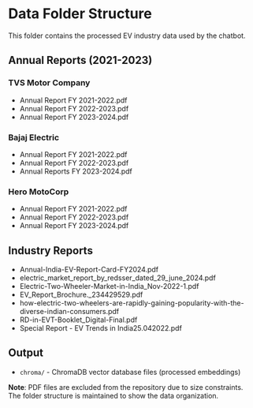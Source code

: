 # Data Folder Structure

This folder contains the processed EV industry data used by the chatbot.

## Annual Reports (2021-2023)

### TVS Motor Company
- Annual Report FY 2021-2022.pdf
- Annual Report FY 2022-2023.pdf  
- Annual Report FY 2023-2024.pdf

### Bajaj Electric
- Annual Report FY 2021-2022.pdf
- Annual Report FY 2022-2023.pdf
- Annual Reports FY 2023-2024.pdf

### Hero MotoCorp
- Annual Report FY 2021-2022.pdf
- Annual Report FY 2022-2023.pdf
- Annual Report FY 2023-2024.pdf

## Industry Reports
- Annual-India-EV-Report-Card-FY2024.pdf
- electric_market_report_by_redsser_dated_29_june_2024.pdf
- Electric-Two-Wheeler-Market-in-India_Nov-2022-1.pdf
- EV_Report_Brochure._234429529.pdf
- how-electric-two-wheelers-are-rapidly-gaining-popularity-with-the-diverse-indian-consumers.pdf
- RD-in-EVT-Booklet_Digital-Final.pdf
- Special Report - EV Trends in India25.042022.pdf

## Output
- `chroma/` - ChromaDB vector database files (processed embeddings)

**Note**: PDF files are excluded from the repository due to size constraints. The folder structure is maintained to show the data organization.